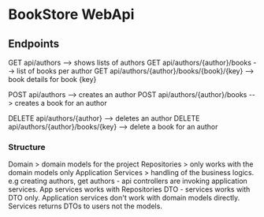 # BookStore WebApi

## Endpoints
GET api/authors  --> shows lists of authors
GET api/authors/{author}/books --> list of books per author
GET api/authors/{author}/books/{book}/{key} --> book details for book {key}

POST api/authors --> creates an author
POST api/authors/{author}/books --> creates a book for an author

DELETE api/authors/{author} --> deletes an author
DELETE api/authors/{author}/books/{key} --> delete a book for an author

### Structure
Domain > domain models for the project
Repositories > only works with the domain models only
Application Services > handling of the business logics. e.g creating authors, get authors - api controllers are invoking application services. App services works with Repositories
DTO - services works with DTO only. Application services don't work with domain models directly. Services returns DTOs to users not the models.
